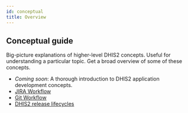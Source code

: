 ```yaml
---
id: conceptual
title: Overview
---
```


## Conceptual guide

Big-picture explanations of higher-level DHIS2 concepts. Useful for understanding a particular topic. Get a broad overview of some of these concepts.

- _Coming soon_: A thorough introduction to DHIS2 application development concepts.
- [JIRA Workflow](./conceptual/jira-workflow)
- [Git Workflow](./conceptual/git-workflow)
- [DHIS2 release lifecycles](https://github.com/dhis2/notes/blob/master/platform/processes/dhis2-release-lifecycle.md)
